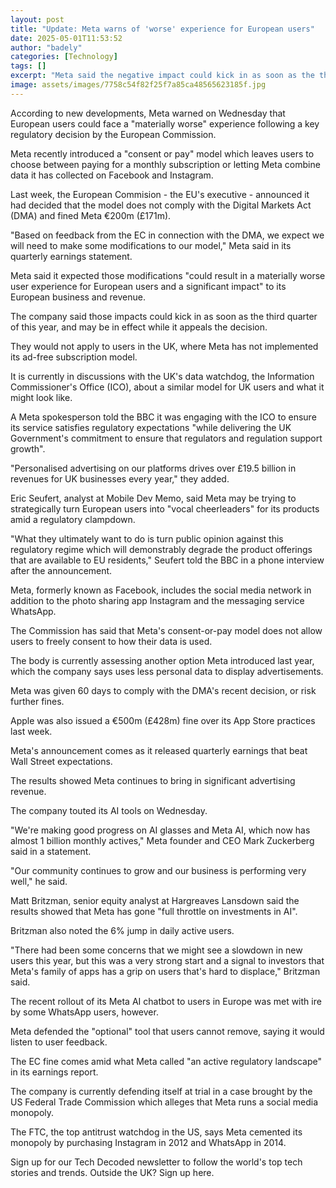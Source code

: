 ```yaml
---
layout: post
title: "Update: Meta warns of 'worse' experience for European users"
date: 2025-05-01T11:53:52
author: "badely"
categories: [Technology]
tags: []
excerpt: "Meta said the negative impact could kick in as soon as the third quarter of this year."
image: assets/images/7758c54f82f25f7a85ca48565623185f.jpg
---
```


According to new developments, Meta warned on Wednesday that European users could face a "materially worse" experience following a key regulatory decision by the European Commission.

Meta recently introduced a "consent or pay" model which leaves users to choose between paying for a monthly subscription or letting Meta combine data it has collected on Facebook and Instagram.

Last week, the European Commision - the EU's executive - announced it had decided that the model does not comply with the Digital Markets Act (DMA) and fined Meta €200m (£171m).

"Based on feedback from the EC in connection with the DMA, we expect we will need to make some modifications to our model," Meta said in its quarterly earnings statement.

Meta said it expected those modifications "could result in a materially worse user experience for European users and a significant impact" to its European business and revenue.

The company said those impacts could kick in as soon as the third quarter of this year, and may be in effect while it appeals the decision.

They would not apply to users in the UK, where Meta has not implemented its ad-free subscription model.

It is currently in discussions with the UK's data watchdog, the Information Commissioner's Office (ICO), about a similar model for UK users and what it might look like.

A Meta spokesperson told the BBC it was engaging with the ICO to ensure its service satisfies regulatory expectations "while delivering the UK Government's commitment to ensure that regulators and regulation support growth".

"Personalised advertising on our platforms drives over £19.5 billion in revenues for UK businesses every year," they added.

Eric Seufert, analyst at Mobile Dev Memo, said Meta may be trying to strategically turn European users into "vocal cheerleaders" for its products amid a regulatory clampdown.

"What they ultimately want to do is turn public opinion against this regulatory regime which will demonstrably degrade the product offerings that are available to EU residents," Seufert told the BBC in a phone interview after the announcement.

Meta, formerly known as Facebook, includes the social media network in addition to the photo sharing app Instagram and the messaging service WhatsApp.

The Commission has said that Meta's consent-or-pay model does not allow users to freely consent to how their data is used.

The body is currently assessing another option Meta introduced last year, which the company says uses less personal data to display advertisements.

Meta was given 60 days to comply with the DMA's recent decision, or risk further fines.

Apple was also issued a €500m (£428m) fine over its App Store practices last week.

Meta's announcement comes as it released quarterly earnings that beat Wall Street expectations.

The results showed Meta continues to bring in significant advertising revenue.

The company touted its AI tools on Wednesday.

"We're making good progress on AI glasses and Meta AI, which now has almost 1 billion monthly actives," Meta founder and CEO Mark Zuckerberg said in a statement.

"Our community continues to grow and our business is performing very well," he said.

Matt Britzman, senior equity analyst at Hargreaves Lansdown said the results showed that Meta has gone "full throttle on investments in AI". 

Britzman also noted the 6% jump in daily active users.

"There had been some concerns that we might see a slowdown in new users this year, but this was a very strong start and a signal to investors that Meta's family of apps has a grip on users that's hard to displace," Britzman said.

The recent rollout of its Meta AI chatbot to users in Europe was met with ire by some WhatsApp users, however.

Meta defended the "optional" tool that users cannot remove, saying it would listen to user feedback.

The EC fine comes amid what Meta called "an active regulatory landscape" in its earnings report.

The company is currently defending itself at trial in a case brought by the US Federal Trade Commission which alleges that Meta runs a social media monopoly.

The FTC, the top antitrust watchdog in the US, says Meta cemented its monopoly by purchasing Instagram in 2012 and WhatsApp in 2014.

Sign up for our Tech Decoded newsletter to follow the world's top tech stories and trends. Outside the UK? Sign up here.

